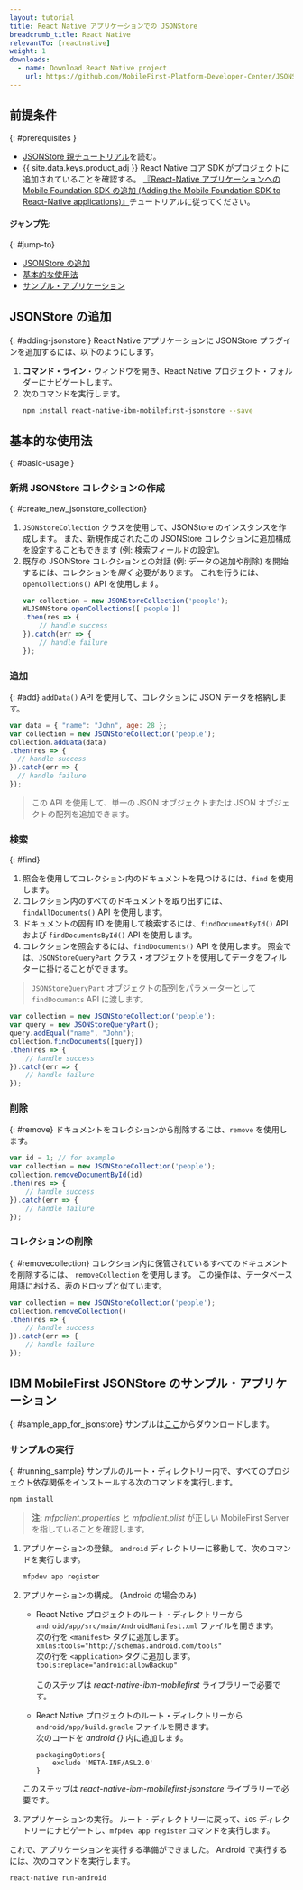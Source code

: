 ```yaml
---
layout: tutorial
title: React Native アプリケーションでの JSONStore
breadcrumb_title: React Native
relevantTo: [reactnative]
weight: 1
downloads:
  - name: Download React Native project
    url: https://github.com/MobileFirst-Platform-Developer-Center/JSONStoreReactNative
---
```

<!-- NLS_CHARSET=UTF-8 -->
## 前提条件
{: #prerequisites }
* [JSONStore 親チュートリアル](../)を読む。
* {{ site.data.keys.product_adj }} React Native コア SDK がプロジェクトに追加されていることを確認する。 [『React-Native アプリケーションへの Mobile Foundation SDK の追加 (Adding the Mobile Foundation SDK to React-Native applications)』](https://mobilefirstplatform.ibmcloud.com/tutorials/en/foundation/8.0/reactnative-tutorials/)チュートリアルに従ってください。

#### ジャンプ先:
{: #jump-to}
* [JSONStore の追加](#adding-jsonstore)
* [基本的な使用法](#basic-usage)
* [サンプル・アプリケーション](#sample_app_for_jsonstore)

## JSONStore の追加
{: #adding-jsonstore }
React Native アプリケーションに JSONStore プラグインを追加するには、以下のようにします。

1. **コマンド・ライン**・ウィンドウを開き、React Native プロジェクト・フォルダーにナビゲートします。
2. 次のコマンドを実行します。
    ```bash
    npm install react-native-ibm-mobilefirst-jsonstore --save
    ```

## 基本的な使用法
{: #basic-usage }
### 新規 JSONStore コレクションの作成
{: #create_new_jsonstore_collection}
1.  `JSONStoreCollection` クラスを使用して、JSONStore のインスタンスを作成します。 また、新規作成されたこの JSONStore コレクションに追加構成を設定することもできます (例: 検索フィールドの設定)。
2.  既存の JSONStore コレクションとの対話 (例: データの追加や削除) を開始するには、コレクションを*開く* 必要があります。 これを行うには、`openCollections()` API を使用します。
    ```javascript
    var collection = new JSONStoreCollection('people');
    WLJSONStore.openCollections(['people'])
    .then(res => {
    	// handle success
    }).catch(err => {
    	// handle failure
    });
    ```

### 追加
{: #add}
`addData()` API を使用して、コレクションに JSON データを格納します。

```javascript
var data = { "name": "John", age: 28 };
var collection = new JSONStoreCollection('people');
collection.addData(data)
.then(res => {
  // handle success
}).catch(err => {
  // handle failure
});
```

> この API を使用して、単一の JSON オブジェクトまたは JSON オブジェクトの配列を追加できます。

### 検索
{: #find}
1.  照会を使用してコレクション内のドキュメントを見つけるには、`find` を使用します。
2.  コレクション内のすべてのドキュメントを取り出すには、`findAllDocuments()` API を使用します。
3.  ドキュメントの固有 ID を使用して検索するには、`findDocumentById()` API および `findDocumentsById()` API を使用します。
4.  コレクションを照会するには、`findDocuments()` API を使用します。 照会では、`JSONStoreQueryPart` クラス・オブジェクトを使用してデータをフィルターに掛けることができます。

> `JSONStoreQueryPart` オブジェクトの配列をパラメーターとして `findDocuments` API に渡します。

```javascript
var collection = new JSONStoreCollection('people');
var query = new JSONStoreQueryPart();
query.addEqual("name", "John");
collection.findDocuments([query])
.then(res => {
	// handle success
}).catch(err => {
	// handle failure
});
```

### 削除
{: #remove}
ドキュメントをコレクションから削除するには、`remove` を使用します。

```javascript
var id = 1; // for example
var collection = new JSONStoreCollection('people');
collection.removeDocumentById(id)
.then(res => {
	// handle success
}).catch(err => {
	// handle failure
});
```

### コレクションの削除
{: #removecollection}
コレクション内に保管されているすべてのドキュメントを削除するには、 `removeCollection` を使用します。 この操作は、データベース用語における、表のドロップと似ています。

```javascript
var collection = new JSONStoreCollection('people');
collection.removeCollection()
.then(res => {
	// handle success
}).catch(err => {
	// handle failure
});
```

## IBM MobileFirst JSONStore のサンプル・アプリケーション
{: #sample_app_for_jsonstore}
サンプルは[ここ](https://github.com/MobileFirst-Platform-Developer-Center/JSONStoreReactNative)からダウンロードします。

### サンプルの実行
{: #running_sample}
サンプルのルート・ディレクトリー内で、すべてのプロジェクト依存関係をインストールする次のコマンドを実行します。

```bash
npm install
```

>**注:**  *mfpclient.properties* と *mfpclient.plist* が正しい MobileFirst Server を指していることを確認します。

1. アプリケーションの登録。 `android` ディレクトリーに移動して、次のコマンドを実行します。
    ```bash
    mfpdev app register
    ```

2. アプリケーションの構成。
    (Android の場合のみ)
   *  React Native プロジェクトのルート・ディレクトリーから `android/app/src/main/AndroidManifest.xml` ファイルを開きます。<br/>
    	 次の行を `<manifest>` タグに追加します。<br/>
    	`xmlns:tools="http://schemas.android.com/tools"`<br/>
    	 次の行を `<application>` タグに追加します。<br/>
    	`tools:replace="android:allowBackup"`<br/><br/>
    	 このステップは *react-native-ibm-mobilefirst* ライブラリーで必要です。<br/>

	 *  React Native プロジェクトのルート・ディレクトリーから `android/app/build.gradle` ファイルを開きます。<br/>
      次のコードを *android {}* 内に追加します。<br/>

        ```
        packagingOptions{
        	exclude 'META-INF/ASL2.0'
        }
        ```
      このステップは *react-native-ibm-mobilefirst-jsonstore* ライブラリーで必要です。

3. アプリケーションの実行。 ルート・ディレクトリーに戻って、`iOS` ディレクトリーにナビゲートし、`mfpdev app register` コマンドを実行します。

これで、アプリケーションを実行する準備ができました。
Android で実行するには、次のコマンドを実行します。
```bash
react-native run-android
```
